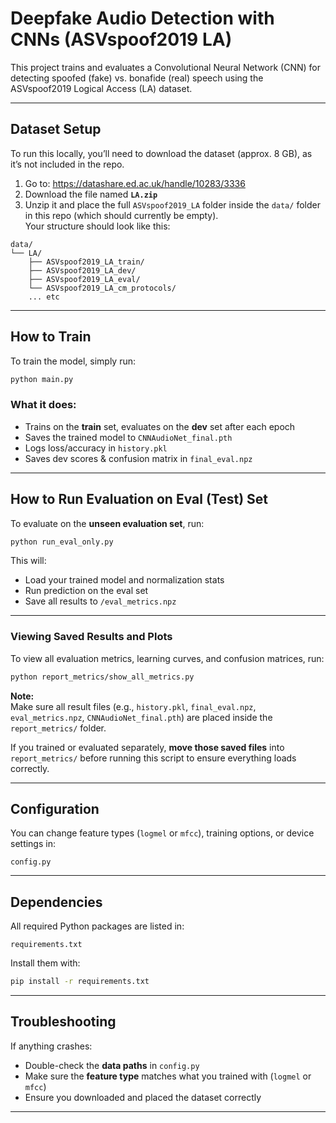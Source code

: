 # Deepfake Audio Detection with CNNs (ASVspoof2019 LA)

This project trains and evaluates a Convolutional Neural Network (CNN) for detecting spoofed (fake) vs. bonafide (real) speech using the ASVspoof2019 Logical Access (LA) dataset.

---

## Dataset Setup

To run this locally, you’ll need to download the dataset (approx. 8 GB), as it’s not included in the repo.

1. Go to: https://datashare.ed.ac.uk/handle/10283/3336  
2. Download the file named **`LA.zip`**  
3. Unzip it and place the full `ASVspoof2019_LA` folder inside the `data/` folder in this repo (which should currently be empty).  
   Your structure should look like this:

```
data/
└── LA/
    ├── ASVspoof2019_LA_train/
    ├── ASVspoof2019_LA_dev/
    ├── ASVspoof2019_LA_eval/
    └── ASVspoof2019_LA_cm_protocols/
    ... etc
```

---

## How to Train

To train the model, simply run:

```bash
python main.py
```

### What it does:
- Trains on the **train** set, evaluates on the **dev** set after each epoch  
- Saves the trained model to `CNNAudioNet_final.pth`  
- Logs loss/accuracy in `history.pkl`  
- Saves dev scores & confusion matrix in `final_eval.npz`

---

## How to Run Evaluation on Eval (Test) Set

To evaluate on the **unseen evaluation set**, run:

```bash
python run_eval_only.py
```

This will:
- Load your trained model and normalization stats  
- Run prediction on the eval set  
- Save all results to `/eval_metrics.npz`

---

### Viewing Saved Results and Plots

To view all evaluation metrics, learning curves, and confusion matrices, run:

```bash
python report_metrics/show_all_metrics.py
```

**Note:**  
Make sure all result files (e.g., `history.pkl`, `final_eval.npz`, `eval_metrics.npz`, `CNNAudioNet_final.pth`) are placed inside the `report_metrics/` folder.

If you trained or evaluated separately, **move those saved files** into `report_metrics/` before running this script to ensure everything loads correctly.

---


## Configuration

You can change feature types (`logmel` or `mfcc`), training options, or device settings in:

```
config.py
```

---

## Dependencies

All required Python packages are listed in:

```
requirements.txt
```

Install them with:

```bash
pip install -r requirements.txt
```

---

## Troubleshooting

If anything crashes:
- Double-check the **data paths** in `config.py`  
- Make sure the **feature type** matches what you trained with (`logmel` or `mfcc`)  
- Ensure you downloaded and placed the dataset correctly  

---